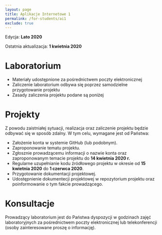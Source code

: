 ```yaml
---
layout: page
title: Aplikacje Internetowe 1
permalink: /for-students/ai1
exclude: true
---
```


Edycja: **Lato 2020**<br>

Ostatnia aktualizacja: **1 kwietnia 2020**

# Laboratorium

* Materiały udostępnione za pośrednictwem poczty elektronicznej
* Zaliczenie laboratorium odbywa się poprzez samodzielne przygotowanie projektu
* Zasady zaliczenia projektu podane są poniżej

# Projekty

Z powodu zaistniałej sytuacji, realizacja oraz zaliczenie projektu
będzie odbywać się w sposób zdalny. W tym celu, wymagane jest od
Państwa:

* Założenie konta w systemie GitHub (lub podobnym).
* Zaproponowanie tematu projektu.
* Zgłosznie prowadzącemu informacji o nazwie konta oraz zaproponowanym
temacie projektu do **14 kwietnia 2020 r.**
* Regularne uzupełnianie kodu źródłowego projektu w okresie od **15
kwietnia 2020** do **1 czerwca 2020**.
* Przygotowanie dokumentacji projektowej.
* Udostępnienie dokumentecji projektowej w repozytorium projektu oraz
poinformowanie o tym fakcie prowadzącego.

# Konsultacje

Prowadzący laboratorium jest do Państwa dyspozycji w godzinach zajęć
laboratoryjnych za pośrednictwem poczty elektronicznej lub
telekonferencji (osoby zainteresowane proszę o informację).
